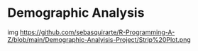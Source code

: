 # Demographic Analysis 

img https://github.com/sebasquirarte/R-Programming-A-Z/blob/main/Demographic-Analyisis-Project/Strip%20Plot.png
